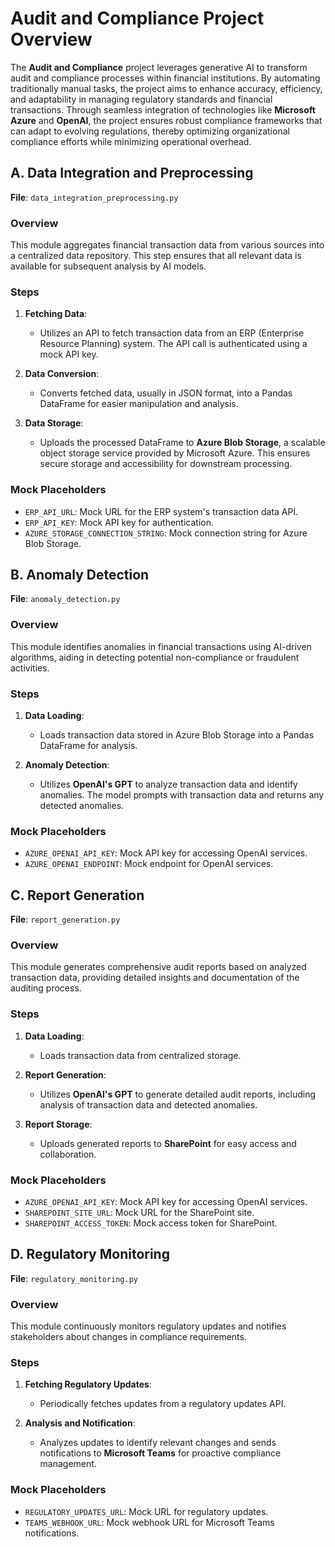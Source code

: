 # Audit and Compliance Project Overview

The **Audit and Compliance** project leverages generative AI to transform audit and compliance processes within financial institutions. By automating traditionally manual tasks, the project aims to enhance accuracy, efficiency, and adaptability in managing regulatory standards and financial transactions. Through seamless integration of technologies like **Microsoft Azure** and **OpenAI**, the project ensures robust compliance frameworks that can adapt to evolving regulations, thereby optimizing organizational compliance efforts while minimizing operational overhead.

## A. Data Integration and Preprocessing

**File**: `data_integration_preprocessing.py`

### Overview

This module aggregates financial transaction data from various sources into a centralized data repository. This step ensures that all relevant data is available for subsequent analysis by AI models.

### Steps

1. **Fetching Data**:
   - Utilizes an API to fetch transaction data from an ERP (Enterprise Resource Planning) system. The API call is authenticated using a mock API key.

2. **Data Conversion**:
   - Converts fetched data, usually in JSON format, into a Pandas DataFrame for easier manipulation and analysis.

3. **Data Storage**:
   - Uploads the processed DataFrame to **Azure Blob Storage**, a scalable object storage service provided by Microsoft Azure. This ensures secure storage and accessibility for downstream processing.

### Mock Placeholders

- `ERP_API_URL`: Mock URL for the ERP system's transaction data API.
- `ERP_API_KEY`: Mock API key for authentication.
- `AZURE_STORAGE_CONNECTION_STRING`: Mock connection string for Azure Blob Storage.

## B. Anomaly Detection

**File**: `anomaly_detection.py`

### Overview

This module identifies anomalies in financial transactions using AI-driven algorithms, aiding in detecting potential non-compliance or fraudulent activities.

### Steps

1. **Data Loading**:
   - Loads transaction data stored in Azure Blob Storage into a Pandas DataFrame for analysis.

2. **Anomaly Detection**:
   - Utilizes **OpenAI's GPT** to analyze transaction data and identify anomalies. The model prompts with transaction data and returns any detected anomalies.

### Mock Placeholders

- `AZURE_OPENAI_API_KEY`: Mock API key for accessing OpenAI services.
- `AZURE_OPENAI_ENDPOINT`: Mock endpoint for OpenAI services.

## C. Report Generation

**File**: `report_generation.py`

### Overview

This module generates comprehensive audit reports based on analyzed transaction data, providing detailed insights and documentation of the auditing process.

### Steps

1. **Data Loading**:
   - Loads transaction data from centralized storage.

2. **Report Generation**:
   - Utilizes **OpenAI's GPT** to generate detailed audit reports, including analysis of transaction data and detected anomalies.

3. **Report Storage**:
   - Uploads generated reports to **SharePoint** for easy access and collaboration.

### Mock Placeholders

- `AZURE_OPENAI_API_KEY`: Mock API key for accessing OpenAI services.
- `SHAREPOINT_SITE_URL`: Mock URL for the SharePoint site.
- `SHAREPOINT_ACCESS_TOKEN`: Mock access token for SharePoint.

## D. Regulatory Monitoring

**File**: `regulatory_monitoring.py`

### Overview

This module continuously monitors regulatory updates and notifies stakeholders about changes in compliance requirements.

### Steps

1. **Fetching Regulatory Updates**:
   - Periodically fetches updates from a regulatory updates API.

2. **Analysis and Notification**:
   - Analyzes updates to identify relevant changes and sends notifications to **Microsoft Teams** for proactive compliance management.

### Mock Placeholders

- `REGULATORY_UPDATES_URL`: Mock URL for regulatory updates.
- `TEAMS_WEBHOOK_URL`: Mock webhook URL for Microsoft Teams notifications.
